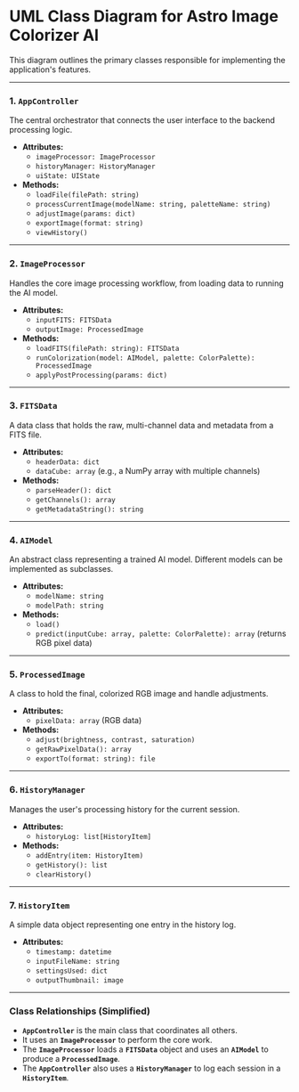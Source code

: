 # UML Class Diagram for Astro Image Colorizer AI

This diagram outlines the primary classes responsible for implementing the application's features.

***

### 1. `AppController`
The central orchestrator that connects the user interface to the backend processing logic.

- **Attributes:**
  - `imageProcessor: ImageProcessor`
  - `historyManager: HistoryManager`
  - `uiState: UIState`
- **Methods:**
  - `loadFile(filePath: string)`
  - `processCurrentImage(modelName: string, paletteName: string)`
  - `adjustImage(params: dict)`
  - `exportImage(format: string)`
  - `viewHistory()`

***

### 2. `ImageProcessor`
Handles the core image processing workflow, from loading data to running the AI model.

- **Attributes:**
  - `inputFITS: FITSData`
  - `outputImage: ProcessedImage`
- **Methods:**
  - `loadFITS(filePath: string): FITSData`
  - `runColorization(model: AIModel, palette: ColorPalette): ProcessedImage`
  - `applyPostProcessing(params: dict)`

***

### 3. `FITSData`
A data class that holds the raw, multi-channel data and metadata from a FITS file.

- **Attributes:**
  - `headerData: dict`
  - `dataCube: array` (e.g., a NumPy array with multiple channels)
- **Methods:**
  - `parseHeader(): dict`
  - `getChannels(): array`
  - `getMetadataString(): string`

***

### 4. `AIModel`
An abstract class representing a trained AI model. Different models can be implemented as subclasses.

- **Attributes:**
  - `modelName: string`
  - `modelPath: string`
- **Methods:**
  - `load()`
  - `predict(inputCube: array, palette: ColorPalette): array` (returns RGB pixel data)

***

### 5. `ProcessedImage`
A class to hold the final, colorized RGB image and handle adjustments.

- **Attributes:**
  - `pixelData: array` (RGB data)
- **Methods:**
  - `adjust(brightness, contrast, saturation)`
  - `getRawPixelData(): array`
  - `exportTo(format: string): file`

***

### 6. `HistoryManager`
Manages the user's processing history for the current session.

- **Attributes:**
  - `historyLog: list[HistoryItem]`
- **Methods:**
  - `addEntry(item: HistoryItem)`
  - `getHistory(): list`
  - `clearHistory()`

***

### 7. `HistoryItem`
A simple data object representing one entry in the history log.

- **Attributes:**
  - `timestamp: datetime`
  - `inputFileName: string`
  - `settingsUsed: dict`
  - `outputThumbnail: image`

***

### Class Relationships (Simplified)

- **`AppController`** is the main class that coordinates all others.
- It uses an **`ImageProcessor`** to perform the core work.
- The **`ImageProcessor`** loads a **`FITSData`** object and uses an **`AIModel`** to produce a **`ProcessedImage`**.
- The **`AppController`** also uses a **`HistoryManager`** to log each session in a **`HistoryItem`**.